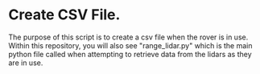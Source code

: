 **Create CSV File.**
=================

The purpose of this script is to create a csv file when the rover is in use. Within this repository, you will also see "range_lidar.py" which is the main python file called when attempting to retrieve data from the lidars as they are in use. 



